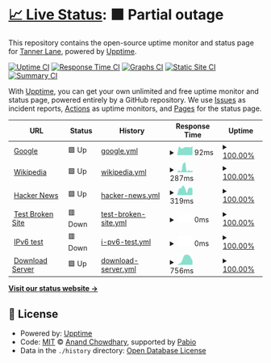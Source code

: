 # [📈 Live Status](https://uptime.tannerln7.com): <!--live status--> **🟧 Partial outage**

This repository contains the open-source uptime monitor and status page for [Tanner Lane](https://uptime.tannerln7.com), powered by [Upptime](https://github.com/upptime/upptime).

[![Uptime CI](https://github.com/tannerln7/Upptime/workflows/Uptime%20CI/badge.svg)](https://github.com/tannerln7/Upptime/actions?query=workflow%3A%22Uptime+CI%22)
[![Response Time CI](https://github.com/tannerln7/Upptime/workflows/Response%20Time%20CI/badge.svg)](https://github.com/tannerln7/Upptime/actions?query=workflow%3A%22Response+Time+CI%22)
[![Graphs CI](https://github.com/tannerln7/Upptime/workflows/Graphs%20CI/badge.svg)](https://github.com/tannerln7/Upptime/actions?query=workflow%3A%22Graphs+CI%22)
[![Static Site CI](https://github.com/tannerln7/Upptime/workflows/Static%20Site%20CI/badge.svg)](https://github.com/tannerln7/Upptime/actions?query=workflow%3A%22Static+Site+CI%22)
[![Summary CI](https://github.com/tannerln7/Upptime/workflows/Summary%20CI/badge.svg)](https://github.com/tannerln7/Upptime/actions?query=workflow%3A%22Summary+CI%22)

With [Upptime](https://upptime.js.org), you can get your own unlimited and free uptime monitor and status page, powered entirely by a GitHub repository. We use [Issues](https://github.com/tannerln7/Upptime/issues) as incident reports, [Actions](https://github.com/tannerln7/Upptime/actions) as uptime monitors, and [Pages](https://uptime.tannerln7.com) for the status page.

<!--start: status pages-->
<!-- This summary is generated by Upptime (https://github.com/upptime/upptime) -->
<!-- Do not edit this manually, your changes will be overwritten -->
<!-- prettier-ignore -->
| URL | Status | History | Response Time | Uptime |
| --- | ------ | ------- | ------------- | ------ |
| <img alt="" src="https://icons.duckduckgo.com/ip3/www.google.com.ico" height="13"> [Google](https://www.google.com) | 🟩 Up | [google.yml](https://github.com/tannerln7/Upptime/commits/HEAD/history/google.yml) | <details><summary><img alt="Response time graph" src="./graphs/google/response-time-week.png" height="20"> 92ms</summary><br><a href="https://status.tannerln7.com/history/google"><img alt="Response time 92" src="https://img.shields.io/endpoint?url=https%3A%2F%2Fraw.githubusercontent.com%2Ftannerln7%2FUpptime%2FHEAD%2Fapi%2Fgoogle%2Fresponse-time.json"></a><br><a href="https://status.tannerln7.com/history/google"><img alt="24-hour response time 92" src="https://img.shields.io/endpoint?url=https%3A%2F%2Fraw.githubusercontent.com%2Ftannerln7%2FUpptime%2FHEAD%2Fapi%2Fgoogle%2Fresponse-time-day.json"></a><br><a href="https://status.tannerln7.com/history/google"><img alt="7-day response time 92" src="https://img.shields.io/endpoint?url=https%3A%2F%2Fraw.githubusercontent.com%2Ftannerln7%2FUpptime%2FHEAD%2Fapi%2Fgoogle%2Fresponse-time-week.json"></a><br><a href="https://status.tannerln7.com/history/google"><img alt="30-day response time 92" src="https://img.shields.io/endpoint?url=https%3A%2F%2Fraw.githubusercontent.com%2Ftannerln7%2FUpptime%2FHEAD%2Fapi%2Fgoogle%2Fresponse-time-month.json"></a><br><a href="https://status.tannerln7.com/history/google"><img alt="1-year response time 92" src="https://img.shields.io/endpoint?url=https%3A%2F%2Fraw.githubusercontent.com%2Ftannerln7%2FUpptime%2FHEAD%2Fapi%2Fgoogle%2Fresponse-time-year.json"></a></details> | <details><summary><a href="https://status.tannerln7.com/history/google">100.00%</a></summary><a href="https://status.tannerln7.com/history/google"><img alt="All-time uptime 100.00%" src="https://img.shields.io/endpoint?url=https%3A%2F%2Fraw.githubusercontent.com%2Ftannerln7%2FUpptime%2FHEAD%2Fapi%2Fgoogle%2Fuptime.json"></a><br><a href="https://status.tannerln7.com/history/google"><img alt="24-hour uptime 100.00%" src="https://img.shields.io/endpoint?url=https%3A%2F%2Fraw.githubusercontent.com%2Ftannerln7%2FUpptime%2FHEAD%2Fapi%2Fgoogle%2Fuptime-day.json"></a><br><a href="https://status.tannerln7.com/history/google"><img alt="7-day uptime 100.00%" src="https://img.shields.io/endpoint?url=https%3A%2F%2Fraw.githubusercontent.com%2Ftannerln7%2FUpptime%2FHEAD%2Fapi%2Fgoogle%2Fuptime-week.json"></a><br><a href="https://status.tannerln7.com/history/google"><img alt="30-day uptime 100.00%" src="https://img.shields.io/endpoint?url=https%3A%2F%2Fraw.githubusercontent.com%2Ftannerln7%2FUpptime%2FHEAD%2Fapi%2Fgoogle%2Fuptime-month.json"></a><br><a href="https://status.tannerln7.com/history/google"><img alt="1-year uptime 100.00%" src="https://img.shields.io/endpoint?url=https%3A%2F%2Fraw.githubusercontent.com%2Ftannerln7%2FUpptime%2FHEAD%2Fapi%2Fgoogle%2Fuptime-year.json"></a></details>
| <img alt="" src="https://icons.duckduckgo.com/ip3/en.wikipedia.org.ico" height="13"> [Wikipedia](https://en.wikipedia.org) | 🟩 Up | [wikipedia.yml](https://github.com/tannerln7/Upptime/commits/HEAD/history/wikipedia.yml) | <details><summary><img alt="Response time graph" src="./graphs/wikipedia/response-time-week.png" height="20"> 287ms</summary><br><a href="https://status.tannerln7.com/history/wikipedia"><img alt="Response time 287" src="https://img.shields.io/endpoint?url=https%3A%2F%2Fraw.githubusercontent.com%2Ftannerln7%2FUpptime%2FHEAD%2Fapi%2Fwikipedia%2Fresponse-time.json"></a><br><a href="https://status.tannerln7.com/history/wikipedia"><img alt="24-hour response time 287" src="https://img.shields.io/endpoint?url=https%3A%2F%2Fraw.githubusercontent.com%2Ftannerln7%2FUpptime%2FHEAD%2Fapi%2Fwikipedia%2Fresponse-time-day.json"></a><br><a href="https://status.tannerln7.com/history/wikipedia"><img alt="7-day response time 287" src="https://img.shields.io/endpoint?url=https%3A%2F%2Fraw.githubusercontent.com%2Ftannerln7%2FUpptime%2FHEAD%2Fapi%2Fwikipedia%2Fresponse-time-week.json"></a><br><a href="https://status.tannerln7.com/history/wikipedia"><img alt="30-day response time 287" src="https://img.shields.io/endpoint?url=https%3A%2F%2Fraw.githubusercontent.com%2Ftannerln7%2FUpptime%2FHEAD%2Fapi%2Fwikipedia%2Fresponse-time-month.json"></a><br><a href="https://status.tannerln7.com/history/wikipedia"><img alt="1-year response time 287" src="https://img.shields.io/endpoint?url=https%3A%2F%2Fraw.githubusercontent.com%2Ftannerln7%2FUpptime%2FHEAD%2Fapi%2Fwikipedia%2Fresponse-time-year.json"></a></details> | <details><summary><a href="https://status.tannerln7.com/history/wikipedia">100.00%</a></summary><a href="https://status.tannerln7.com/history/wikipedia"><img alt="All-time uptime 100.00%" src="https://img.shields.io/endpoint?url=https%3A%2F%2Fraw.githubusercontent.com%2Ftannerln7%2FUpptime%2FHEAD%2Fapi%2Fwikipedia%2Fuptime.json"></a><br><a href="https://status.tannerln7.com/history/wikipedia"><img alt="24-hour uptime 100.00%" src="https://img.shields.io/endpoint?url=https%3A%2F%2Fraw.githubusercontent.com%2Ftannerln7%2FUpptime%2FHEAD%2Fapi%2Fwikipedia%2Fuptime-day.json"></a><br><a href="https://status.tannerln7.com/history/wikipedia"><img alt="7-day uptime 100.00%" src="https://img.shields.io/endpoint?url=https%3A%2F%2Fraw.githubusercontent.com%2Ftannerln7%2FUpptime%2FHEAD%2Fapi%2Fwikipedia%2Fuptime-week.json"></a><br><a href="https://status.tannerln7.com/history/wikipedia"><img alt="30-day uptime 100.00%" src="https://img.shields.io/endpoint?url=https%3A%2F%2Fraw.githubusercontent.com%2Ftannerln7%2FUpptime%2FHEAD%2Fapi%2Fwikipedia%2Fuptime-month.json"></a><br><a href="https://status.tannerln7.com/history/wikipedia"><img alt="1-year uptime 100.00%" src="https://img.shields.io/endpoint?url=https%3A%2F%2Fraw.githubusercontent.com%2Ftannerln7%2FUpptime%2FHEAD%2Fapi%2Fwikipedia%2Fuptime-year.json"></a></details>
| <img alt="" src="https://icons.duckduckgo.com/ip3/news.ycombinator.com.ico" height="13"> [Hacker News](https://news.ycombinator.com) | 🟩 Up | [hacker-news.yml](https://github.com/tannerln7/Upptime/commits/HEAD/history/hacker-news.yml) | <details><summary><img alt="Response time graph" src="./graphs/hacker-news/response-time-week.png" height="20"> 319ms</summary><br><a href="https://status.tannerln7.com/history/hacker-news"><img alt="Response time 319" src="https://img.shields.io/endpoint?url=https%3A%2F%2Fraw.githubusercontent.com%2Ftannerln7%2FUpptime%2FHEAD%2Fapi%2Fhacker-news%2Fresponse-time.json"></a><br><a href="https://status.tannerln7.com/history/hacker-news"><img alt="24-hour response time 319" src="https://img.shields.io/endpoint?url=https%3A%2F%2Fraw.githubusercontent.com%2Ftannerln7%2FUpptime%2FHEAD%2Fapi%2Fhacker-news%2Fresponse-time-day.json"></a><br><a href="https://status.tannerln7.com/history/hacker-news"><img alt="7-day response time 319" src="https://img.shields.io/endpoint?url=https%3A%2F%2Fraw.githubusercontent.com%2Ftannerln7%2FUpptime%2FHEAD%2Fapi%2Fhacker-news%2Fresponse-time-week.json"></a><br><a href="https://status.tannerln7.com/history/hacker-news"><img alt="30-day response time 319" src="https://img.shields.io/endpoint?url=https%3A%2F%2Fraw.githubusercontent.com%2Ftannerln7%2FUpptime%2FHEAD%2Fapi%2Fhacker-news%2Fresponse-time-month.json"></a><br><a href="https://status.tannerln7.com/history/hacker-news"><img alt="1-year response time 319" src="https://img.shields.io/endpoint?url=https%3A%2F%2Fraw.githubusercontent.com%2Ftannerln7%2FUpptime%2FHEAD%2Fapi%2Fhacker-news%2Fresponse-time-year.json"></a></details> | <details><summary><a href="https://status.tannerln7.com/history/hacker-news">100.00%</a></summary><a href="https://status.tannerln7.com/history/hacker-news"><img alt="All-time uptime 100.00%" src="https://img.shields.io/endpoint?url=https%3A%2F%2Fraw.githubusercontent.com%2Ftannerln7%2FUpptime%2FHEAD%2Fapi%2Fhacker-news%2Fuptime.json"></a><br><a href="https://status.tannerln7.com/history/hacker-news"><img alt="24-hour uptime 100.00%" src="https://img.shields.io/endpoint?url=https%3A%2F%2Fraw.githubusercontent.com%2Ftannerln7%2FUpptime%2FHEAD%2Fapi%2Fhacker-news%2Fuptime-day.json"></a><br><a href="https://status.tannerln7.com/history/hacker-news"><img alt="7-day uptime 100.00%" src="https://img.shields.io/endpoint?url=https%3A%2F%2Fraw.githubusercontent.com%2Ftannerln7%2FUpptime%2FHEAD%2Fapi%2Fhacker-news%2Fuptime-week.json"></a><br><a href="https://status.tannerln7.com/history/hacker-news"><img alt="30-day uptime 100.00%" src="https://img.shields.io/endpoint?url=https%3A%2F%2Fraw.githubusercontent.com%2Ftannerln7%2FUpptime%2FHEAD%2Fapi%2Fhacker-news%2Fuptime-month.json"></a><br><a href="https://status.tannerln7.com/history/hacker-news"><img alt="1-year uptime 100.00%" src="https://img.shields.io/endpoint?url=https%3A%2F%2Fraw.githubusercontent.com%2Ftannerln7%2FUpptime%2FHEAD%2Fapi%2Fhacker-news%2Fuptime-year.json"></a></details>
| <img alt="" src="https://icons.duckduckgo.com/ip3/thissitedoesnotexist.koj.co.ico" height="13"> [Test Broken Site](https://thissitedoesnotexist.koj.co) | 🟥 Down | [test-broken-site.yml](https://github.com/tannerln7/Upptime/commits/HEAD/history/test-broken-site.yml) | <details><summary><img alt="Response time graph" src="./graphs/test-broken-site/response-time-week.png" height="20"> 0ms</summary><br><a href="https://status.tannerln7.com/history/test-broken-site"><img alt="Response time 0" src="https://img.shields.io/endpoint?url=https%3A%2F%2Fraw.githubusercontent.com%2Ftannerln7%2FUpptime%2FHEAD%2Fapi%2Ftest-broken-site%2Fresponse-time.json"></a><br><a href="https://status.tannerln7.com/history/test-broken-site"><img alt="24-hour response time 0" src="https://img.shields.io/endpoint?url=https%3A%2F%2Fraw.githubusercontent.com%2Ftannerln7%2FUpptime%2FHEAD%2Fapi%2Ftest-broken-site%2Fresponse-time-day.json"></a><br><a href="https://status.tannerln7.com/history/test-broken-site"><img alt="7-day response time 0" src="https://img.shields.io/endpoint?url=https%3A%2F%2Fraw.githubusercontent.com%2Ftannerln7%2FUpptime%2FHEAD%2Fapi%2Ftest-broken-site%2Fresponse-time-week.json"></a><br><a href="https://status.tannerln7.com/history/test-broken-site"><img alt="30-day response time 0" src="https://img.shields.io/endpoint?url=https%3A%2F%2Fraw.githubusercontent.com%2Ftannerln7%2FUpptime%2FHEAD%2Fapi%2Ftest-broken-site%2Fresponse-time-month.json"></a><br><a href="https://status.tannerln7.com/history/test-broken-site"><img alt="1-year response time 0" src="https://img.shields.io/endpoint?url=https%3A%2F%2Fraw.githubusercontent.com%2Ftannerln7%2FUpptime%2FHEAD%2Fapi%2Ftest-broken-site%2Fresponse-time-year.json"></a></details> | <details><summary><a href="https://status.tannerln7.com/history/test-broken-site">100.00%</a></summary><a href="https://status.tannerln7.com/history/test-broken-site"><img alt="All-time uptime 100.00%" src="https://img.shields.io/endpoint?url=https%3A%2F%2Fraw.githubusercontent.com%2Ftannerln7%2FUpptime%2FHEAD%2Fapi%2Ftest-broken-site%2Fuptime.json"></a><br><a href="https://status.tannerln7.com/history/test-broken-site"><img alt="24-hour uptime 100.00%" src="https://img.shields.io/endpoint?url=https%3A%2F%2Fraw.githubusercontent.com%2Ftannerln7%2FUpptime%2FHEAD%2Fapi%2Ftest-broken-site%2Fuptime-day.json"></a><br><a href="https://status.tannerln7.com/history/test-broken-site"><img alt="7-day uptime 100.00%" src="https://img.shields.io/endpoint?url=https%3A%2F%2Fraw.githubusercontent.com%2Ftannerln7%2FUpptime%2FHEAD%2Fapi%2Ftest-broken-site%2Fuptime-week.json"></a><br><a href="https://status.tannerln7.com/history/test-broken-site"><img alt="30-day uptime 100.00%" src="https://img.shields.io/endpoint?url=https%3A%2F%2Fraw.githubusercontent.com%2Ftannerln7%2FUpptime%2FHEAD%2Fapi%2Ftest-broken-site%2Fuptime-month.json"></a><br><a href="https://status.tannerln7.com/history/test-broken-site"><img alt="1-year uptime 100.00%" src="https://img.shields.io/endpoint?url=https%3A%2F%2Fraw.githubusercontent.com%2Ftannerln7%2FUpptime%2FHEAD%2Fapi%2Ftest-broken-site%2Fuptime-year.json"></a></details>
| <img alt="" src="https://icons.duckduckgo.com/ip3/null.ico" height="13"> [IPv6 test](forwardemail.net) | 🟥 Down | [i-pv6-test.yml](https://github.com/tannerln7/Upptime/commits/HEAD/history/i-pv6-test.yml) | <details><summary><img alt="Response time graph" src="./graphs/i-pv6-test/response-time-week.png" height="20"> 0ms</summary><br><a href="https://status.tannerln7.com/history/i-pv6-test"><img alt="Response time 0" src="https://img.shields.io/endpoint?url=https%3A%2F%2Fraw.githubusercontent.com%2Ftannerln7%2FUpptime%2FHEAD%2Fapi%2Fi-pv6-test%2Fresponse-time.json"></a><br><a href="https://status.tannerln7.com/history/i-pv6-test"><img alt="24-hour response time 0" src="https://img.shields.io/endpoint?url=https%3A%2F%2Fraw.githubusercontent.com%2Ftannerln7%2FUpptime%2FHEAD%2Fapi%2Fi-pv6-test%2Fresponse-time-day.json"></a><br><a href="https://status.tannerln7.com/history/i-pv6-test"><img alt="7-day response time 0" src="https://img.shields.io/endpoint?url=https%3A%2F%2Fraw.githubusercontent.com%2Ftannerln7%2FUpptime%2FHEAD%2Fapi%2Fi-pv6-test%2Fresponse-time-week.json"></a><br><a href="https://status.tannerln7.com/history/i-pv6-test"><img alt="30-day response time 0" src="https://img.shields.io/endpoint?url=https%3A%2F%2Fraw.githubusercontent.com%2Ftannerln7%2FUpptime%2FHEAD%2Fapi%2Fi-pv6-test%2Fresponse-time-month.json"></a><br><a href="https://status.tannerln7.com/history/i-pv6-test"><img alt="1-year response time 0" src="https://img.shields.io/endpoint?url=https%3A%2F%2Fraw.githubusercontent.com%2Ftannerln7%2FUpptime%2FHEAD%2Fapi%2Fi-pv6-test%2Fresponse-time-year.json"></a></details> | <details><summary><a href="https://status.tannerln7.com/history/i-pv6-test">100.00%</a></summary><a href="https://status.tannerln7.com/history/i-pv6-test"><img alt="All-time uptime 100.00%" src="https://img.shields.io/endpoint?url=https%3A%2F%2Fraw.githubusercontent.com%2Ftannerln7%2FUpptime%2FHEAD%2Fapi%2Fi-pv6-test%2Fuptime.json"></a><br><a href="https://status.tannerln7.com/history/i-pv6-test"><img alt="24-hour uptime 100.00%" src="https://img.shields.io/endpoint?url=https%3A%2F%2Fraw.githubusercontent.com%2Ftannerln7%2FUpptime%2FHEAD%2Fapi%2Fi-pv6-test%2Fuptime-day.json"></a><br><a href="https://status.tannerln7.com/history/i-pv6-test"><img alt="7-day uptime 100.00%" src="https://img.shields.io/endpoint?url=https%3A%2F%2Fraw.githubusercontent.com%2Ftannerln7%2FUpptime%2FHEAD%2Fapi%2Fi-pv6-test%2Fuptime-week.json"></a><br><a href="https://status.tannerln7.com/history/i-pv6-test"><img alt="30-day uptime 100.00%" src="https://img.shields.io/endpoint?url=https%3A%2F%2Fraw.githubusercontent.com%2Ftannerln7%2FUpptime%2FHEAD%2Fapi%2Fi-pv6-test%2Fuptime-month.json"></a><br><a href="https://status.tannerln7.com/history/i-pv6-test"><img alt="1-year uptime 100.00%" src="https://img.shields.io/endpoint?url=https%3A%2F%2Fraw.githubusercontent.com%2Ftannerln7%2FUpptime%2FHEAD%2Fapi%2Fi-pv6-test%2Fuptime-year.json"></a></details>
| <img alt="" src="https://icons.duckduckgo.com/ip3/example.com.ico" height="13"> [Download Server](https://example.com) | 🟩 Up | [download-server.yml](https://github.com/tannerln7/Upptime/commits/HEAD/history/download-server.yml) | <details><summary><img alt="Response time graph" src="./graphs/download-server/response-time-week.png" height="20"> 756ms</summary><br><a href="https://status.tannerln7.com/history/download-server"><img alt="Response time 756" src="https://img.shields.io/endpoint?url=https%3A%2F%2Fraw.githubusercontent.com%2Ftannerln7%2FUpptime%2FHEAD%2Fapi%2Fdownload-server%2Fresponse-time.json"></a><br><a href="https://status.tannerln7.com/history/download-server"><img alt="24-hour response time 756" src="https://img.shields.io/endpoint?url=https%3A%2F%2Fraw.githubusercontent.com%2Ftannerln7%2FUpptime%2FHEAD%2Fapi%2Fdownload-server%2Fresponse-time-day.json"></a><br><a href="https://status.tannerln7.com/history/download-server"><img alt="7-day response time 756" src="https://img.shields.io/endpoint?url=https%3A%2F%2Fraw.githubusercontent.com%2Ftannerln7%2FUpptime%2FHEAD%2Fapi%2Fdownload-server%2Fresponse-time-week.json"></a><br><a href="https://status.tannerln7.com/history/download-server"><img alt="30-day response time 756" src="https://img.shields.io/endpoint?url=https%3A%2F%2Fraw.githubusercontent.com%2Ftannerln7%2FUpptime%2FHEAD%2Fapi%2Fdownload-server%2Fresponse-time-month.json"></a><br><a href="https://status.tannerln7.com/history/download-server"><img alt="1-year response time 756" src="https://img.shields.io/endpoint?url=https%3A%2F%2Fraw.githubusercontent.com%2Ftannerln7%2FUpptime%2FHEAD%2Fapi%2Fdownload-server%2Fresponse-time-year.json"></a></details> | <details><summary><a href="https://status.tannerln7.com/history/download-server">100.00%</a></summary><a href="https://status.tannerln7.com/history/download-server"><img alt="All-time uptime 100.00%" src="https://img.shields.io/endpoint?url=https%3A%2F%2Fraw.githubusercontent.com%2Ftannerln7%2FUpptime%2FHEAD%2Fapi%2Fdownload-server%2Fuptime.json"></a><br><a href="https://status.tannerln7.com/history/download-server"><img alt="24-hour uptime 100.00%" src="https://img.shields.io/endpoint?url=https%3A%2F%2Fraw.githubusercontent.com%2Ftannerln7%2FUpptime%2FHEAD%2Fapi%2Fdownload-server%2Fuptime-day.json"></a><br><a href="https://status.tannerln7.com/history/download-server"><img alt="7-day uptime 100.00%" src="https://img.shields.io/endpoint?url=https%3A%2F%2Fraw.githubusercontent.com%2Ftannerln7%2FUpptime%2FHEAD%2Fapi%2Fdownload-server%2Fuptime-week.json"></a><br><a href="https://status.tannerln7.com/history/download-server"><img alt="30-day uptime 100.00%" src="https://img.shields.io/endpoint?url=https%3A%2F%2Fraw.githubusercontent.com%2Ftannerln7%2FUpptime%2FHEAD%2Fapi%2Fdownload-server%2Fuptime-month.json"></a><br><a href="https://status.tannerln7.com/history/download-server"><img alt="1-year uptime 100.00%" src="https://img.shields.io/endpoint?url=https%3A%2F%2Fraw.githubusercontent.com%2Ftannerln7%2FUpptime%2FHEAD%2Fapi%2Fdownload-server%2Fuptime-year.json"></a></details>

<!--end: status pages-->

[**Visit our status website →**](https://uptime.tannerln7.com)

## 📄 License

- Powered by: [Upptime](https://github.com/upptime/upptime)
- Code: [MIT](./LICENSE) © [Anand Chowdhary](https://anandchowdhary.com), supported by [Pabio](https://pabio.com)
- Data in the `./history` directory: [Open Database License](https://opendatacommons.org/licenses/odbl/1-0/)
